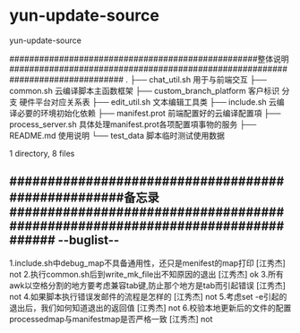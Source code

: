 # yun-update-source
yun-update-source

##################################################整体说明###############################################################################
.
├── chat_util.sh				用于与前端交互
├── common.sh					云编译脚本主函数框架
├── custom_branch_platform			客户标识  分支  硬件平台对应关系表
├── edit_util.sh				文本编辑工具类
├── include.sh					云编译必要的环境初始化依赖
├── manifest.prot				前端配置好的云编译配置項
├── process_server.sh				具体处理manifest.prot各项配置項事物的服务
├── README.md					使用说明
└── test_data					脚本临时测试使用数据

1 directory, 8 files



###################################################备忘录##############################################################################
--buglist--
-----------------
1.include.sh中debug_map不具备通用性，还只是menifest的map打印					[江秀杰]	not
2.执行common.sh后到write_mk_file出不知原因的退出							[江秀杰]	ok
3.所有awk以空格分割的地方要考虑兼容tab键,防止那个地方是tab而引起错误				[江秀杰]	not
4.如果脚本执行错误发邮件的流程是怎样的								[江秀杰]	not
5.考虑set -e引起的退出后，我们如何知道退出的返回值						[江秀杰]	not
6.校验本地更新后的文件的配置processedmap与manifestmap是否严格一致					[江秀杰]	not
